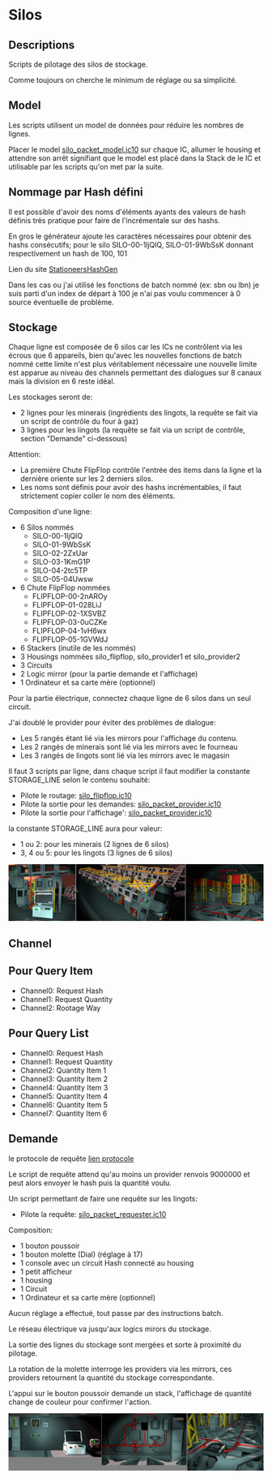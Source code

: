 # Silos

## Descriptions

Scripts de pilotage des silos de stockage.

Comme toujours on cherche le minimum de réglage ou sa simplicité.

## Model

Les scripts utilisent un model de données pour réduire les nombres de lignes.

Placer le model [silo_packet_model.ic10](/Silo/silo_packet_model.ic10) sur chaque IC, allumer le housing et attendre son arrêt signifiant que le model est placé dans la Stack de le IC et utilisable par les scripts qu'on met par la suite.

## Nommage par Hash défini

Il est possible d'avoir des noms d'éléments ayants des valeurs de hash définis très pratique pour faire de l'incrémentale sur des hashs.

En gros le générateur ajoute les caractères nécessaires pour obtenir des hashs consécutifs; pour le silo SILO-00-1ljQlQ, SILO-01-9WbSsK donnant respectivement un hash de 100, 101

Lien du site [StationeersHashGen](https://computererika.github.io/StationeersHashGen/)

Dans les cas ou j'ai utilisé les fonctions de batch nommé (ex: sbn ou lbn) je suis parti d'un index de départ à 100 je n'ai pas voulu commencer à 0 source éventuelle de problème.

## Stockage

Chaque ligne est composée de 6 silos car les ICs ne contrôlent via les écrous que 6 appareils, bien qu'avec les nouvelles fonctions de batch nommé cette limite n'est plus véritablement nécessaire une nouvelle limite est apparue au niveau des channels permettant des dialogues sur 8 canaux mais la division en 6 reste idéal.

Les stockages seront de:
* 2 lignes pour les minerais (ingrédients des lingots, la requête se fait via un script de contrôle du four à gaz)
* 3 lignes pour les lingots (la requête se fait via un script de contrôle, section "Demande" ci-dessous)

Attention:
* La première Chute FlipFlop contrôle l'entrée des items dans la ligne et la dernière oriente sur les 2 derniers silos.
* Les noms sont définis pour avoir des hashs incrémentables, il faut strictement copier coller le nom des éléments.

Composition d'une ligne:
* 6 Silos nommés
  * SILO-00-1ljQlQ
  * SILO-01-9WbSsK
  * SILO-02-2ZxUar
  * SILO-03-1KmG1P
  * SILO-04-2tc5TP
  * SILO-05-04Uwsw
* 6 Chute FlipFlop nommées
  * FLIPFLOP-00-2nAROy
  * FLIPFLOP-01-028LiJ
  * FLIPFLOP-02-1XSVBZ
  * FLIPFLOP-03-0uCZKe
  * FLIPFLOP-04-1vH6wx
  * FLIPFLOP-05-1GVWdJ
* 6 Stackers (inutile de les nommés)
* 3 Housings nommées silo_flipflop, silo_provider1 et silo_provider2
* 3 Circuits
* 2 Logic mirror (pour la partie demande et l'affichage)
* 1 Ordinateur et sa carte mère (optionnel)

Pour la partie électrique, connectez chaque ligne de 6 silos dans un seul circuit.

J'ai doublé le provider pour éviter des problèmes de dialogue:
* Les 5 rangés étant lié via les mirrors pour l'affichage du contenu.
* Les 2 rangés de minerais sont lié via les mirrors avec le fourneau
* Les 3 rangés de lingots sont lié via les mirrors avec le magasin

Il faut 3 scripts par ligne, dans chaque script il faut modifier la constante STORAGE_LINE selon le contenu souhaité:
* Pilote le routage: [silo_flipflop.ic10](/Silo/silo_flipflop.ic10)
* Pilote la sortie pour les demandes: [silo_packet_provider.ic10](/Silo/silo_packet_provider.ic10)
* Pilote la sortie pour l'affichage': [silo_packet_provider.ic10](/Silo/silo_packet_provider.ic10)

la constante STORAGE_LINE aura pour valeur:
* 1 ou 2: pour les minerais (2 lignes de 6 silos)
* 3, 4 ou 5: pour les lingots (3 lignes de 6 silos)

![Vue global des lingots](/Silo/Silos.png)

## Channel

## Pour Query Item

* Channel0: Request Hash
* Channel1: Request Quantity
* Channel2: Rootage Way

## Pour Query List

* Channel0: Request Hash
* Channel1: Request Quantity
* Channel2: Quantity Item 1
* Channel3: Quantity Item 2
* Channel4: Quantity Item 3
* Channel5: Quantity Item 4
* Channel6: Quantity Item 5
* Channel7: Quantity Item 6


## Demande

le protocole de requête [lien protocole](/Silo/silo_packet.md)

Le script de requête attend qu'au moins un provider renvois 9000000 et peut alors envoyer le hash puis la quantité voulu.

Un script permettant de faire une requête sur les lingots:
* Pilote la requête: [silo_packet_requester.ic10](/Silo/silo_packet_requester.ic10)

Composition:
* 1 bouton poussoir
* 1 bouton molette (Dial) (réglage à 17)
* 1 console avec un circuit Hash connecté au housing
* 1 petit afficheur
* 1 housing
* 1 Circuit
* 1 Ordinateur et sa carte mère (optionnel)

Aucun réglage a effectué, tout passe par des instructions batch.

Le réseau électrique va jusqu'aux logics mirors du stockage.

La sortie des lignes du stockage sont mergées et sorte à proximité du pilotage.

La rotation de la molette interroge les providers via les mirrors, ces providers retournent la quantité du stockage correspondante.

L'appui sur le bouton poussoir demande un stack, l'affichage de quantité change de couleur pour confirmer l'action.

![Vue global pour la demande](/Silo/Request.png)
